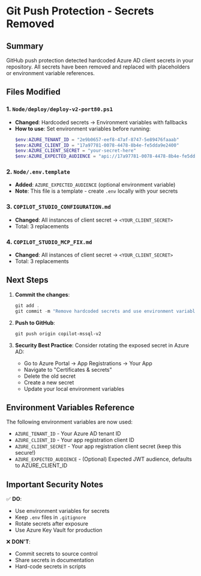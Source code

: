 # Git Push Protection - Secrets Removed

## Summary
GitHub push protection detected hardcoded Azure AD client secrets in your repository. All secrets have been removed and replaced with placeholders or environment variable references.

## Files Modified

### 1. `Node/deploy/deploy-v2-port80.ps1`
- **Changed**: Hardcoded secrets → Environment variables with fallbacks
- **How to use**: Set environment variables before running:
  ```powershell
  $env:AZURE_TENANT_ID = "2e9b0657-eef8-47af-8747-5e89476faaab"
  $env:AZURE_CLIENT_ID = "17a97781-0078-4478-8b4e-fe5dda9e2400"
  $env:AZURE_CLIENT_SECRET = "your-secret-here"
  $env:AZURE_EXPECTED_AUDIENCE = "api://17a97781-0078-4478-8b4e-fe5dda9e2400"
  ```

### 2. `Node/.env.template`
- **Added**: `AZURE_EXPECTED_AUDIENCE` (optional environment variable)
- **Note**: This file is a template - create `.env` locally with your secrets

### 3. `COPILOT_STUDIO_CONFIGURATION.md`
- **Changed**: All instances of client secret → `<YOUR_CLIENT_SECRET>`
- Total: 3 replacements

### 4. `COPILOT_STUDIO_MCP_FIX.md`
- **Changed**: All instances of client secret → `<YOUR_CLIENT_SECRET>`
- Total: 3 replacements

## Next Steps

1. **Commit the changes**:
   ```powershell
   git add .
   git commit -m "Remove hardcoded secrets and use environment variables"
   ```

2. **Push to GitHub**:
   ```powershell
   git push origin copilot-mssql-v2
   ```

3. **Security Best Practice**: Consider rotating the exposed secret in Azure AD:
   - Go to Azure Portal → App Registrations → Your App
   - Navigate to "Certificates & secrets"
   - Delete the old secret
   - Create a new secret
   - Update your local environment variables

## Environment Variables Reference

The following environment variables are now used:
- `AZURE_TENANT_ID` - Your Azure AD tenant ID
- `AZURE_CLIENT_ID` - Your app registration client ID
- `AZURE_CLIENT_SECRET` - Your app registration client secret (keep this secure!)
- `AZURE_EXPECTED_AUDIENCE` - (Optional) Expected JWT audience, defaults to AZURE_CLIENT_ID

## Important Security Notes

✅ **DO**: 
- Use environment variables for secrets
- Keep `.env` files in `.gitignore`
- Rotate secrets after exposure
- Use Azure Key Vault for production

❌ **DON'T**:
- Commit secrets to source control
- Share secrets in documentation
- Hard-code secrets in scripts
